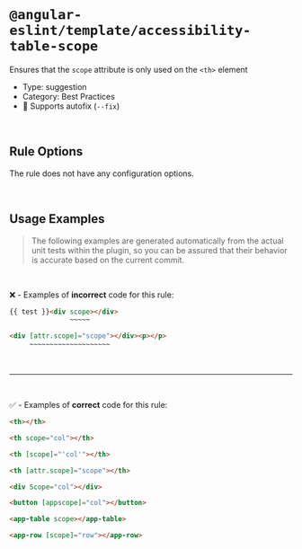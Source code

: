 <!--

  DO NOT EDIT.

  This markdown file was autogenerated using a mixture of the following files as the source of truth for its data:
  - ../../src/rules/accessibility-table-scope.ts
  - ../../tests/rules/accessibility-table-scope/cases.ts

  In order to update this file, it is therefore those files which need to be updated, as well as potentially the generator script:
  - ../../../../tools/scripts/generate-rule-docs.ts

-->

# `@angular-eslint/template/accessibility-table-scope`

Ensures that the `scope` attribute is only used on the `<th>` element

- Type: suggestion
- Category: Best Practices
- 🔧 Supports autofix (`--fix`)

<br>

## Rule Options

The rule does not have any configuration options.

<br>

## Usage Examples

> The following examples are generated automatically from the actual unit tests within the plugin, so you can be assured that their behavior is accurate based on the current commit.

<br>

❌ - Examples of **incorrect** code for this rule:

```html
{{ test }}<div scope></div>
               ~~~~~
```

```html
<div [attr.scope]="scope"></div><p></p>
     ~~~~~~~~~~~~~~~~~~~~
```

<br>

---

<br>

✅ - Examples of **correct** code for this rule:

```html
<th></th>
```

```html
<th scope="col"></th>
```

```html
<th [scope]="'col'"></th>
```

```html
<th [attr.scope]="scope"></th>
```

```html
<div Scope="col"></div>
```

```html
<button [appscope]="col"></button>
```

```html
<app-table scope></app-table>
```

```html
<app-row [scope]="row"></app-row>
```
